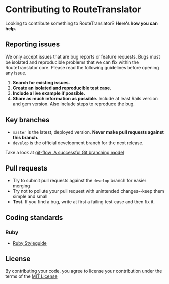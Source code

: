# Contributing to RouteTranslator

Looking to contribute something to RouteTranslator? **Here's how you can help.**



## Reporting issues

We only accept issues that are bug reports or feature requests. Bugs must be isolated and reproducible problems that we can fix within the RouteTranslator core. Please read the following guidelines before opening any issue.

1. **Search for existing issues.**
2. **Create an isolated and reproducible test case.**
3. **Include a live example if possible.**
4. **Share as much information as possible.** Include at least Rails version and gem version. Also include steps to reproduce the bug.



## Key branches

- `master` is the latest, deployed version. **Never make pull requests against this branch.**
- `develop` is the official development branch for the next release.

Take a look at [git-flow, A successful Git branching model](http://nvie.com/posts/a-successful-git-branching-model/)



## Pull requests

- Try to submit pull requests against the `develop` branch for easier merging
- Try not to pollute your pull request with unintended changes--keep them simple and small
- **Test.** If you find a bug, write at first a failing test case and then fix it.



## Coding standards

### Ruby

- [Ruby Styleguide](https://github.com/styleguide/ruby)



## License

By contributing your code, you agree to license your contribution under the terms of the [MIT License](LICENSE)
